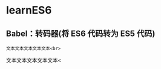 learnES6
=
Babel：转码器(将 ES6 代码转为 ES5 代码)
-
	文本文本文本文本文本<br>
文本文本文本文本文本<
	<!-- 安装Babel：npm install --save-dev @babel/core
	配置文件(.babelrc)
		{
			"presets": [//设置转码规则
				"@babel/env",
				"@babel/preset-react"
			],
			"plugins": []
		}
	Babel 工具和模块的使用,都必须先写 .babelrc 文件 -->







